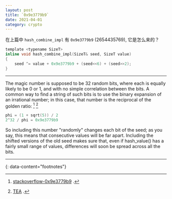 ```yaml
---
layout: post
title: `0x9e3779b9`
date: 2021-04-01
category: crypto
---
```


在上篇中 `hash_combine_impl` 有 `0x9e3779b9` (2654435769), 它是怎么来的？  

```c
template <typename SizeT>
inline void hash_combine_impl(SizeT& seed, SizeT value)
{
    seed ^= value + 0x9e3779b9 + (seed<<6) + (seed>>2);
}
```

***

The magic number is supposed to be 32 random bits, where each is equally likely to be 0 or 1, and with no simple correlation between the bits. A common way to find a string of such bits is to use the binary expansion of an irrational number; in this case, that number is the reciprocal of the golden ratio: [^1] [^2]
```c
phi = (1 + sqrt(5)) / 2
2^32 / phi = 0x9e3779b9
```

So including this number "randomly" changes each bit of the seed; as you say, this means that consecutive values will be far apart. Including the shifted versions of the old seed makes sure that, even if hash_value() has a fairly small range of values, differences will soon be spread across all
the bits.

---
{: data-content="footnotes"}

[^1]: [stackoverflow-0x9e3779b9](https://stackoverflow.com/questions/4948780/magic-number-in-boosthash-combine) .
[^2]: [TEA](https://en.wikipedia.org/wiki/Tiny_Encryption_Algorithm) .  

